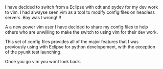 I have decided to switch from a Eclipse with cdt and pydev for my dev work to vim.  I had alwayse seen vim as a tool to modify config files on headless servers. Boy was I wrong!!!!  

A a new power vim user I have decided to share my config files to help others who are unwilling to make the switch to using vim for their dev work.

This set of config files provides all of the major features that I was previously using with Eclipse for python developement, with the exception of the pyunit test launching.

Once you go vim you wont look back.
